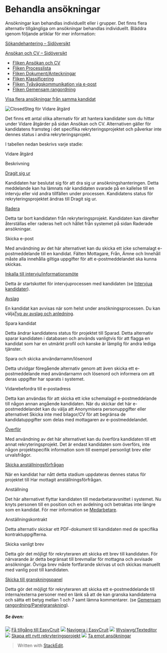 # Behandla ansökningar

Ansökningar kan behandlas individuellt eller i grupper. Det finns flera alternativ tillgängliga om ansökningar behandlas individuellt. Bläddra igenom följande artiklar för mer information:

[Sökandehantering – Sidöversikt](application_handling_page_overview.htm)

[Ansökan och CV – Sidöversikt](application_and_cv_page_overview.htm)

-   [Fliken Ansökan och CV](application_and_cv_tab.htm)
-   [Fliken Processlista](recruitment_activities_list_tab.htm)
-   [Fliken Dokument/Anteckningar](documents_notes_tab.htm)
-   [Fliken Klassificering](classification_tab.htm)
-   [Fliken Tvåvägskommunikation via e-post](two_way_email_tab.htm)
-   [Fliken Gemensam rangordning](collaborative_rating_tab.htm)

[Visa flera ansökningar från samma kandidat](viewing_a_candidates_multiple_applications.htm)

![Closed](../Skins/Default/Stylesheets/Images/transparent.gif)Steg för Vidare åtgärd

Det finns ett antal olika alternativ för att hantera kandidater som du hittar under  Vidare åtgärder  på sidan  Ansökan och CV. Alternativen gäller för kandidatens framsteg i det specifika rekryteringsprojektet och påverkar inte dennes status i andra rekryteringsprojekt.

I tabellen nedan beskrivs varje stadie:

Vidare åtgärd

Beskrivning

[Dragit sig ur](rejecting_and_withdrawing_an_applicant.htm)

Kandidaten har beslutat sig för att dra sig ur ansökningshanteringen. Detta meddelande kan ha lämnats när kandidaten svarade på en kallelse till en intervju eller vid andra tillfällen under processen. Kandidatens  status för rekryteringsprojektet  ändras till  Dragit sig ur.

[Radera](deleting_an_applicant.htm)

Detta tar bort kandidaten från rekryteringsprojekt. Kandidaten kan därefter återställas eller raderas helt och hållet från systemet på sidan  Raderade ansökningar.

Skicka e-post

Med användning av det här alternativet kan du skicka ett icke schemalagt e-postmeddelande till en kandidat. Fälten  Mottagare,  Från,  Ämne  och  Innehåll  måste alla innehålla giltiga uppgifter för att e-postmeddelandet ska kunna skickas.

[Inkalla till intervju/informationsmöte](interviewing_applicants.htm)

Detta är startskottet för intervjuprocessen med kandidaten (se  [Intervjua kandidater](interviewing_applicants.htm)).

[Avslag](rejecting_and_withdrawing_an_applicant.htm)

En kandidat kan avvisas när som helst under ansökningsprocessen. Du kan välja[Typ av avslag och anledning](rejecting_and_withdrawing_an_applicant.htm).

Spara kandidat

Detta ändrar kandidatens  status för projektet  till  Sparad. Detta alternativ sparar kandidaten i databasen och används vanligtvis för att flagga en kandidat som har en utmärkt profil och kanske är lämplig för andra lediga tjänster.

Spara och skicka användarnamn/lösenord

Detta utvidgar föregående alternativ genom att även skicka ett e-postmeddelande med användarnamn och lösenord och informera om att deras uppgifter har sparats i systemet.

Vidarebefordra till e-postadress

Detta kan användas för att skicka ett icke schemalagd e-postmeddelande till någon annan angående kandidaten. När du skickar det här e-postmeddelandet kan du välja att Anonymisera personuppgifter eller alternativet Skicka inte med bilagor/CV för att begränsa de kandidatuppgifter som delas med mottagaren av e-postmeddelandet.

[Överför](transferring_applicants.htm)

Med användning av det här alternativet kan du överföra kandidaten till ett annat rekryteringsprojekt. Det är endast kandidaten som överförs, inte någon projektspecifik information som till exempel personligt brev eller urvalsfrågor.

[Skicka anställningsförfrågan](making_an_offer_to_an_applicant.htm)

När en kandidat har nått detta stadium uppdateras dennes status för projektet till Har mottagit anställningsförfrågan.

Anställning

Det här alternativet flyttar kandidaten till medarbetaravsnittet i systemet. Nu knyts personen till en position och en avdelning och betraktas inte längre som en kandidat. För mer information se  [Medarbetare](guide_for_users_employees.htm).

Anställningskontrakt

Detta alternativ skickar ett PDF-dokument till kandidaten med de specifika kontraktuppgifterna.

Skicka vanligt brev

Detta gör det möjligt för rekryteraren att skicka ett brev till kandidaten. För närvarande är detta begränsat till brevmallar för mottagna och avvisade ansökningar. Övriga brev måste fortfarande skrivas ut och skickas manuellt med vanlig post till kandidaten.

[Skicka till granskningspanel](collaborative_rating_panel_review.htm)

Detta gör det möjligt för rekryteraren att skicka ett e-postmeddelande till interna/externa personer med en länk så att de kan granska kandidaterna och sätta ett betyg mellan 1 och 7 samt lämna kommentarer. (se  [Gemensam rangordning/Panelgranskning](collaborative_rating_panel_review.htm)).

##### Se även:

![](../Resources/Images/icon-document-link.png)  [Få tillgång till EasyCruit](accessing_easycruit.htm)
![](../Resources/Images/icon-document-link.png)  [Navigera i EasyCruit](navigation_in_easycruit.htm)
![](../Resources/Images/icon-document-link.png)  [Wysiwyg/Texteditor](wysiwyg_text_editor.htm)
![](../Resources/Images/icon-document-link.png)  [Skapa ett nytt rekryteringsprojekt](creating_a_new_vacancy.htm)
![](../Resources/Images/icon-document-link.png)  [Ta emot ansökningar](receiving_applications.htm)


> Written with [StackEdit](https://stackedit.io/).
<!--stackedit_data:
eyJoaXN0b3J5IjpbOTU3MTM2NjYxXX0=
-->